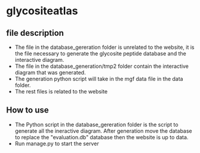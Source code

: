 # glycositeatlas
## file description
- The file in the database_gereration folder is unrelated to the website, it is the file necessary to generate the glycosite peptide database and the interactive diagram.
- The file in the database_generation/tmp2 folder contain the interactive diagram that was generated.
- The generation python script will take in the mgf data file in the data folder.
- The rest files is related to the website
## How to use
- The Python script in the database_gereration folder is the script to generate all the ineractive diagram. After generation move the database to replace the "evaluation.db" database then the website is up to data.
- Run manage.py to start the server


